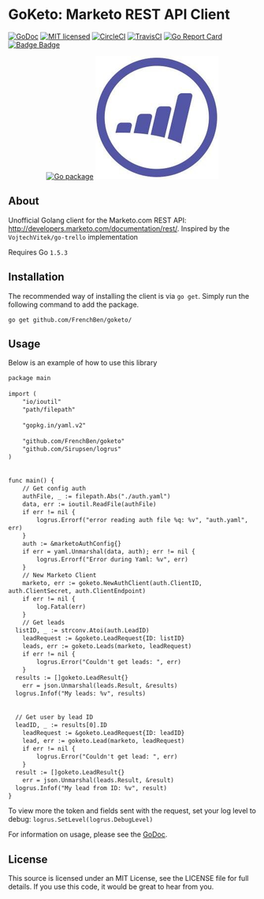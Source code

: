 GoKeto: Marketo REST API Client
===============================
[![GoDoc](https://godoc.org/github.com/FrenchBen/goketo?status.svg)](https://godoc.org/github.com/FrenchBen/goketo)
[![MIT licensed](https://img.shields.io/badge/license-MIT-blue.svg)](https://raw.githubusercontent.com/FrenchBen/goketo/master/LICENSE)
[![CircleCI](https://circleci.com/gh/FrenchBen/goketo.svg?style=shield)](https://circleci.com/gh/FrenchBen/goketo)
[![TravisCI](https://travis-ci.org/FrenchBen/goketo.svg?branch=master)](https://travis-ci.org/FrenchBen/goketo)
[![Go Report Card](https://goreportcard.com/badge/github.com/FrenchBen/goketo)](https://goreportcard.com/report/github.com/FrenchBen/goketo)
[![Badge Badge](http://doyouevenbadge/github.com/FrenchBen/goketo)](https://github.com/FrenchBen/goketo)

<p align="center">
  <a href="http://golang.org" target="_blank"><img alt="Go package" src="https://golang.org/doc/gopher/pencil/gopherhat.jpg" width="20%" /></a>
  <a href="https://www.marketo.com/" target="_blank"><img src="https://raw.githubusercontent.com/FrenchBen/go-marketo/master/doc/Marketo-logo.jpg" alt="Marketo Logo"/></a>
</p>


About
----------------
Unofficial Golang client for the Marketo.com REST API: http://developers.marketo.com/documentation/rest/.
Inspired by the `VojtechVitek/go-trello` implementation

Requires Go `1.5.3`

Installation
----------------
The recommended way of installing the client is via `go get`. Simply run the following command to add the package.

    go get github.com/FrenchBen/goketo/

Usage
----------------
Below is an example of how to use this library

```
package main

import (
	"io/ioutil"
	"path/filepath"

	"gopkg.in/yaml.v2"

	"github.com/FrenchBen/goketo"
	"github.com/Sirupsen/logrus"
)


func main() {
	// Get config auth
	authFile, _ := filepath.Abs("./auth.yaml")
	data, err := ioutil.ReadFile(authFile)
	if err != nil {
		logrus.Errorf("error reading auth file %q: %v", "auth.yaml", err)
	}
	auth := &marketoAuthConfig{}
	if err = yaml.Unmarshal(data, auth); err != nil {
		logrus.Errorf("Error during Yaml: %v", err)
	}
	// New Marketo Client
	marketo, err := goketo.NewAuthClient(auth.ClientID, auth.ClientSecret, auth.ClientEndpoint)
	if err != nil {
		log.Fatal(err)
	}
	// Get leads
  listID, _ := strconv.Atoi(auth.LeadID)
	leadRequest := &goketo.LeadRequest{ID: listID}
	leads, err := goketo.Leads(marketo, leadRequest)
	if err != nil {
		logrus.Error("Couldn't get leads: ", err)
	}  
  results := []goketo.LeadResult{}
	err = json.Unmarshal(leads.Result, &results)
  logrus.Infof("My leads: %v", results)


  // Get user by lead ID
  leadID, _ := results[0].ID
	leadRequest := &goketo.LeadRequest{ID: leadID}
	lead, err := goketo.Lead(marketo, leadRequest)
	if err != nil {
		logrus.Error("Couldn't get lead: ", err)
	}
  result := []goketo.LeadResult{}
	err = json.Unmarshal(leads.Result, &result)
  logrus.Infof("My lead from ID: %v", result)
}
```

To view more the token and fields sent with the request, set your log level to debug:
`logrus.SetLevel(logrus.DebugLevel)`

For information on usage, please see the [GoDoc](https://godoc.org/github.com/FrenchBen/goketo).

License
----------------
This source is licensed under an MIT License, see the LICENSE file for full details. If you use this code, it would be great to hear from you.
